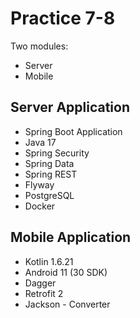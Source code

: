 # Practice 7-8
Two modules:
* Server
* Mobile


## Server Application
* Spring Boot Application
* Java 17
* Spring Security
* Spring Data
* Spring REST
* Flyway
* PostgreSQL
* Docker

## Mobile Application
* Kotlin 1.6.21
* Android 11 (30 SDK)
* Dagger
* Retrofit 2
* Jackson - Converter
